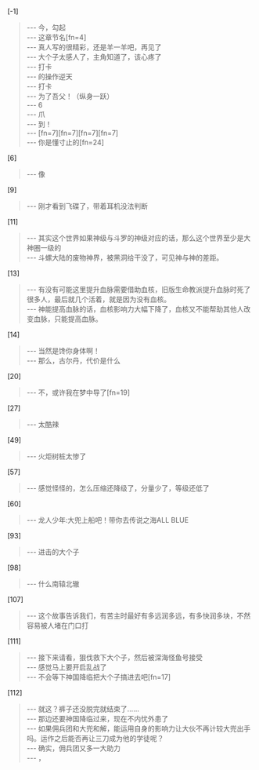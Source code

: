 
[-1] 
>--- 今，勾起<br>
>--- 这章节名[fn=4]<br>
>--- 真人写的很精彩，还是羊一羊吧，再见了<br>
>--- 大个子太感人了，主角知道了，该心疼了<br>
>--- 打卡<br>
>--- 的操作逆天<br>
>--- 打卡<br>
>--- 为了吾父！（纵身一跃）<br>
>--- 6<br>
>--- 爪<br>
>--- 到！<br>
>--- [fn=7][fn=7][fn=7][fn=7]<br>
>--- 你是懂寸止的[fn=24]<br>

[6] 
>--- 像<br>

[9] 
>--- 刚才看到飞碟了，带着耳机没法判断<br>

[11] 
>--- 其实这个世界如果神级与斗罗的神级对应的话，那么这个世界至少是大神圈一级的<br>
>--- 斗螺大陆的废物神界，被黑洞给干没了，可见神与神的差距。<br>

[13] 
>--- 有没有可能这里提升血脉需要借助血核，旧版生命教派提升血脉时死了很多人，最后就几个活着，就是因为没有血核。<br>
>--- 神能提高血脉的话，血核影响力大幅下降了，血核又不能帮助其他人改变血脉，只能提高血脉。<br>

[14] 
>--- 当然是馋你身体啊！<br>
>--- 那么，古尔丹，代价是什么<br>

[20] 
>--- 不，或许我在梦中导了[fn=19]<br>

[27] 
>--- 太酷辣<br>

[49] 
>--- 火炬树桩太惨了<br>

[57] 
>--- 感觉怪怪的，怎么压缩还降级了，分量少了，等级还低了<br>

[60] 
>--- 龙人少年:大兜上船吧！带你去传说之海ALL BLUE<br>

[93] 
>--- 进击的大个子<br>

[98] 
>--- 什么南辕北辙<br>

[107] 
>--- 这个故事告诉我们，有苦主时最好有多远润多远，有多快润多块，不然容易被人堵在门口打<br>

[111] 
>--- 接下来请看，狠伐救下大个子，然后被深海怪鱼号接受<br>
>--- 感觉马上要开启乱战了<br>
>--- 不会等下神国降临把大个子搞进去吧[fn=17]<br>

[112] 
>--- 就这？裤子还没脱完就结束了……<br>
>--- 那边还要神国降临过来，现在不内忧外患了<br>
>--- 如果佣兵团和大兜和解，能运用自身的影响力让大伙不再计较大兜出手吗。运作之后能否再让三刀成为他的学徒呢？<br>
>--- 确实，佣兵团又多一大助力<br>
>--- ，<br>
